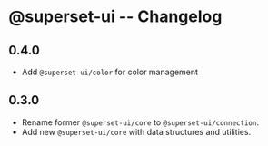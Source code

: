 # @superset-ui -- Changelog

## 0.4.0

- Add `@superset-ui/color` for color management

## 0.3.0

- Rename former `@superset-ui/core` to `@superset-ui/connection`.
- Add new `@superset-ui/core` with data structures and utilities.
